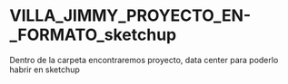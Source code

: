 # VILLA_JIMMY_PROYECTO_EN-_FORMATO_sketchup
 Dentro de la carpeta encontraremos proyecto, data center para poderlo habrir en sketchup
